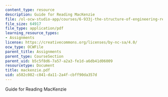 ```yaml
---
content_type: resource
description: Guide for Reading MacKenzie
file: /ol-ocw-studio-app/courses/6-933j-the-structure-of-engineering-revolutions-fall-2001/a582c082c841da112a4fcbff90da357d_mackenzie.pdf
file_size: 64917
file_type: application/pdf
learning_resource_types:
- Assignments
license: https://creativecommons.org/licenses/by-nc-sa/4.0/
ocw_type: OCWFile
parent_title: Assignments
parent_type: CourseSection
parent_uid: b5c5f8d6-7a57-a2a3-fe1d-a6db41d06009
resourcetype: Document
title: mackenzie.pdf
uid: a582c082-c841-da11-2a4f-cbff90da357d
---
```

Guide for Reading MacKenzie